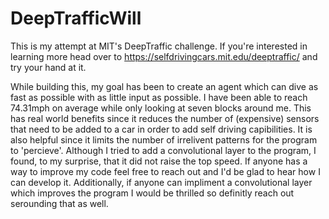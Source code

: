 # DeepTrafficWill
This is my attempt at MIT's DeepTraffic challenge. If you're interested in learning more head over to https://selfdrivingcars.mit.edu/deeptraffic/ and try your hand at it.

While building this, my goal has been to create an agent which can dive as fast as possible with as little input as possible. I have been able to reach 74.31mph on average while only looking at seven blocks around me. This has real world benefits since it reduces the number of (expensive) sensors that need to be added to a car in order to add self driving capibilities. It is also helpful since it limits the number of irrelivent patterns for the program to 'percieve'.
Although I tried to add a convolutional layer to the program, I found, to my surprise, that it did not raise the top speed.
If anyone has a way to improve my code feel free to reach out and I'd be glad to hear how I can develop it. Additionally, if anyone can impliment a convolutional layer which improves the program I would be thrilled so definitly reach out serounding that as well.
